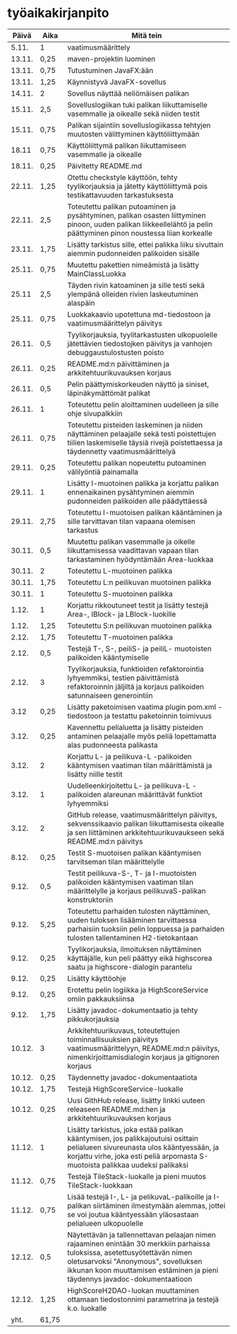 # työaikakirjanpito

Päivä | Aika | Mitä tein
------|------|----------
5.11. | 1 | vaatimusmäärittely
13.11. | 0,25 | maven-projektin luominen
13.11. | 0,75 | Tutustuminen JavaFX:ään
13.11. | 1,25 | Käynnistyvä JavaFX-sovellus
14.11. | 2 | Sovellus näyttää neliömäisen palikan
15.11. | 2,5 | Sovelluslogiikan tuki palikan liikuttamiselle vasemmalle ja oikealle sekä niiden testit
15.11. | 0,75 | Palikan sijaintiin sovelluslogiikassa tehtyjen muutosten välittyminen käyttöliittymään
18.11 | 0,75 | Käyttöliittymä palikan liikuttamiseen vasemmalle ja oikealle
18.11. | 0,25 | Päivitetty README.md
22.11. | 1,25 | Otettu checkstyle käyttöön, tehty tyylikorjauksia ja jätetty käyttöliittymä pois testikattavuuden tarkastuksesta
22.11. | 2,5 | Toteutettu palikan putoaminen ja pysähtyminen, palikan osasten liittyminen pinoon, uuden palikan liikkeellelähtö ja pelin päättyminen pinon noustessa liian korkealle
23.11. | 1,75 | Lisätty tarkistus sille, ettei palikka liiku sivuttain aiemmin pudonneiden palikoiden sisälle
25.11. | 0,75 | Muutettu pakettien nimeämistä ja lisätty MainClassLuokka
25.11 | 2,5 | Täyden rivin katoaminen ja sille testi sekä ylempänä olleiden rivien laskeutuminen alaspäin
25.11. | 0,75 |Luokkakaavio upotettuna md-tiedostoon ja vaatimusmäärittelyn päivitys 
26.11. | 0,5 | Tyylikorjauksia, tyylitarkastusten ulkopuolelle jätettävien tiedostojken päivitys ja vanhojen debuggaustulostusten poisto
26.11. | 0,25 | README.md:n päivittäminen ja arkkitehtuurikuvauksen korjaus
26.11. | 0,5 | Pelin päättymiskorkeuden näyttö ja siniset, läpinäkymättömät palikat
26.11. | 1 | Toteutettu pelin aloittaminen uudelleen ja sille ohje sivupalkkiin
26.11. | 0,75 |  Toteutettu pisteiden laskeminen ja niiden näyttäminen pelaajalle sekä testi poistettujen tiilien laskemiselle täysiä rivejä poistettaessa ja täydennetty vaatimusmäärittelyä
29.11. | 0,25 | Toteutettu palikan nopeutettu putoaminen välilyöntiä painamalla
29.11. | 1 | Lisätty I-muotoinen palikka ja korjattu palikan ennenaikainen pysähtyminen aiemmin pudonneiden palikoiden alle päädyttäessä
29.11. | 2,75 | Toteutettu I-muotoisen palikan kääntäminen ja sille tarvittavan tilan vapaana olemisen tarkastus
30.11. | 0,5 | Muutettu palikan vasemmalle ja oikelle liikuttamisessa vaadittavan vapaan tilan tarkastaminen hyödyntämään Area-luokkaa
30.11. | 2 | Toteutettu L-muotoinen palikka
30.11. | 1,75 | Toteutettu L:n peilikuvan muotoinen palikka
30.11. | 1 | Toteutettu S-muotoinen palikka
1.12. | 1 | Korjattu rikkoutuneet testit ja lisätty testejä Area-, IBlock- ja LBlock-luokille
1.12. | 1,25 | Toteutettu S:n peilikuvan muotoinen palikka
2.12. | 1,75 | Toteutettu T-muotoinen palikka
2.12. | 0,5 | Testejä T-, S-, peiliS- ja peiliL- muotoisten palikoiden kääntymiselle
2.12. | 3 | Tyylikorjauksia, funktioiden refaktorointia lyhyemmiksi, testien päivittämistä refaktoroinnin jäljiltä ja korjaus palikoiden satunnaiseen generointiin
3.12 | 0,25 | Lisätty paketoimisen vaatima plugin pom.xml -tiedostoon ja testattu paketoinnin toimivuus
3.12. | 0,25 | Kavennettu pelialuetta ja lisätty pisteiden antaminen pelaajalle myös peliä lopettamatta alas pudonneesta palikasta
3.12. | 2 | Korjattu L- ja peilikuva-L -palikoiden kääntymisen vaatiman tilan määrittämistä ja lisätty niille testit
3.12. | 1 | Uudelleenkirjoitettu L- ja peilikuva-L -palikoiden alareunan määrittävät funktiot lyhyemmiksi
3.12. | 2 | GitHub release, vaatimusmäärittelyn päivitys, sekvenssikaavio palikan liikuttamisesta oikealle ja sen liittäminen arkkitehtuurikuvaukseen sekä README.md:n päivitys 
8.12. | 0,25 | Testit S-muotoisen palikan kääntymisen tarvitseman tilan määrittelylle
9.12. | 0,5 | Testit peilikuva-S-, T- ja I-muotoisten palikoiden kääntymisen vaatiman tilan määrittelylle ja korjaus peilikuvaS-palikan konstruktoriin 
9.12. | 5,25 | Toteutettu parhaiden tulosten näyttäminen, uuden tuloksen lisääminen tarvittaessa parhaisiin tuoksiin pelin loppuessa ja parhaiden tulosten tallentaminen H2-tietokantaan 
9.12. | 0,25 | Tyylikorjauksia, ilmoituksen näyttäminen käyttäjälle, kun peli päättyy eikä highscorea saatu ja highscore-dialogin parantelu
9.12. | 0,25 | Lisätty käyttöohje
9.12. | 0,25 | Erotettu pelin logiikka ja HighScoreService omiin pakkauksiinsa
9.12. | 1,75 | Lisätty javadoc-dokumentaatio ja tehty pikkukorjauksia
10.12. | 3 | Arkkitehtuurikuvaus, toteutettujen toiminnallisuuksien päivitys vaatimusmäärittelyyn, README.md:n päivitys, nimenkirjoittamisdialogin korjaus ja gitignoren korjaus
10.12. | 0,25 | Täydennetty javadoc-dokumentaatiota
10.12. | 1,75 | Testejä HighScoreService-luokalle
10.12. | 0,25 | Uusi GithHub release, lisätty linkki uuteen releaseen README.md:hen ja arkkitehtuurikuvauksen korjaus
11.12. | 1 | Lisätty tarkistus, joka estää palikan kääntymisen, jos palikkajoutuisi osittain pelialueen sivureunasta ulos kääntyessään, ja korjattu virhe, joka esti peliä arpomasta S-muotoista palikkaa uudeksi palikaksi
11.12. | 0,75 | Testejä TileStack-luokalle ja pieni muutos TileStack-luokkaan
11.12. | 0,75 | Lisää testejä I-, L- ja pelikuvaL-palikoille ja I-palikan siirtäminen ilmestymään alemmas, jottei se voi joutua kääntyessään yläosastaan pelialueen ulkopuolelle 
12.12. | 0,5 | Näytettävän ja tallennettavan pelaajan nimen rajaaminen enintään 30 merkkiin parhaissa tuloksissa, asetettusyötettävän nimen oletusarvoksi "Anonymous", sovelluksen ikkunan koon muuttamisen estäminen ja pieni täydennys javadoc-dokumentaatioon
12.12. | 1,25 | HighScoreH2DAO-luokan muuttaminen ottamaan tiedostonnimi parametrina ja testejä k.o. luokalle 
yht. | 61,75
